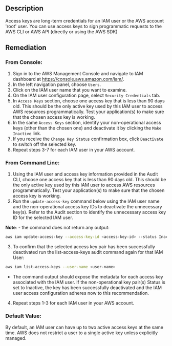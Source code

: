 ## Description

Access keys are long-term credentials for an IAM user or the AWS account 'root' user. You can use access keys to sign programmatic requests to the AWS CLI or AWS API (directly or using the AWS SDK)

## Remediation

### From Console:

1. Sign in to the AWS Management Console and navigate to IAM dashboard at https://console.aws.amazon.com/iam/.
2. In the left navigation panel, choose `Users`.
3. Click on the IAM user name that you want to examine.
4. On the IAM user configuration page, select `Security Credentials` tab.
5. In `Access Keys` section, choose one access key that is less than 90 days old. This should be the only active key used by this IAM user to access AWS resources programmatically. Test your application(s) to make sure that the chosen access key is working.
6. In the same `Access Keys` section, identify your non-operational access keys (other than the chosen one) and deactivate it by clicking the `Make Inactive` link.
7. If you receive the `Change Key Status` confirmation box, click `Deactivate` to switch off the selected key.
8. Repeat steps 3-7 for each IAM user in your AWS account.

### From Command Line:

1. Using the IAM user and access key information provided in the Audit CLI, choose one access key that is less than 90 days old. This should be the only active key used by this IAM user to access AWS resources programmatically. Test your application(s) to make sure that the chosen access key is working.
2. Run the `update-access-key` command below using the IAM user name and the non-operational access key IDs to deactivate the unnecessary key(s). Refer to the Audit section to identify the unnecessary access key ID for the selected IAM user.

**Note**: - the command does not return any output:

```bash
aws iam update-access-key --access-key-id <access-key-id> --status Inactive --user-name <user-name>
```

3. To confirm that the selected access key pair has been successfully deactivated run the list-access-keys audit command again for that IAM User:

```bash
aws iam list-access-keys --user-name <user-name>
```

- The command output should expose the metadata for each access key associated with the IAM user. If the non-operational key pair(s) Status is set to Inactive, the key has been successfully deactivated and the IAM user access configuration adheres now to this recommendation.

4. Repeat steps 1-3 for each IAM user in your AWS account.

### Default Value:

By default, an IAM user can have up to two active access keys at the same time. AWS does not restrict a user to a single active key unless explicitly managed.